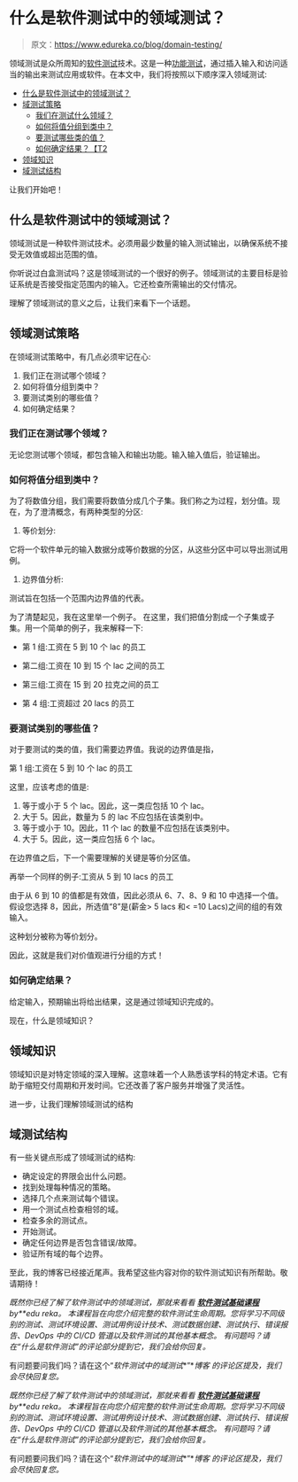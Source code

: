 # 什么是软件测试中的领域测试？

> 原文：<https://www.edureka.co/blog/domain-testing/>

领域测试是众所周知的[软件测试](https://www.edureka.co/software-testing-fundamentals-training)技术。这是一种[功能测试](https://www.edureka.co/blog/what-is-functional-testing/)，通过插入输入和访问适当的输出来测试应用或软件。在本文中，我们将按照以下顺序深入领域测试:

*   [什么是软件测试中的领域测试？](#domaintesting)
*   [域测试策略](#strategy)
    *   [我们在测试什么领域？](#domain)
    *   [如何将值分组到类中？](#values)
    *   [要测试哪些类的值？](#valuetest)
    *   [如何确定结果？【T2](#result)
*   [领域知识](#domainknowledge)
*   [域测试结构](#teststructure)

让我们开始吧！

## **什么是软件测试中的领域测试？**

领域测试是一种软件测试技术。必须用最少数量的输入测试输出，以确保系统不接受无效值或超出范围的值。

你听说过白盒测试吗？这是领域测试的一个很好的例子。领域测试的主要目标是验证系统是否接受指定范围内的输入。它还检查所需输出的交付情况。

理解了领域测试的意义之后，让我们来看下一个话题。

## **领域测试策略**

在领域测试策略中，有几点必须牢记在心:

1.  我们正在测试哪个领域？
2.  如何将值分组到类中？
3.  要测试类别的哪些值？
4.  如何确定结果？

### 我们正在测试哪个领域？

无论您测试哪个领域，都包含输入和输出功能。输入输入值后，验证输出。

### **如何将值分组到类中？**

为了将数值分组，我们需要将数值分成几个子集。我们称之为过程，划分值。现在，为了澄清概念，有两种类型的分区:

1.  等价划分:

它将一个软件单元的输入数据分成等价数据的分区，从这些分区中可以导出测试用例。

1.  边界值分析:

测试旨在包括一个范围内边界值的代表。

为了清楚起见，我在这里举一个例子。 在这里，我们把值分割成一个子集或子集。用一个简单的例子，我来解释一下:

*   第 1 组:工资在 5 到 10 个 lac 的员工

*   第二组:工资在 10 到 15 个 lac 之间的员工

*   第三组:工资在 15 到 20 拉克之间的员工

*   第 4 组:工资超过 20 lacs 的员工

### 要测试类别的哪些值？

对于要测试的类的值，我们需要边界值。我说的边界值是指，

第 1 组:工资在 5 到 10 个 lac 的员工

这里，应该考虑的值是:

1.  等于或小于 5 个 lac。因此，这一类应包括 10 个 lac。
2.  大于 5。因此，数量为 5 的 lac 不应包括在该类别中。
3.  等于或小于 10。因此，11 个 lac 的数量不应包括在该类别中。
4.  大于 5。因此，这一类应包括 6 个 lac。

在边界值之后，下一个需要理解的关键是等价分区值。

再举一个同样的例子:工资从 5 到 10 lacs 的员工

由于从 6 到 10 的值都是有效值，因此必须从 6、7、8、9 和 10 中选择一个值。假设您选择 8，因此，所选值“8”是(薪金> 5 lacs 和< =10 Lacs)之间的组的有效输入。

这种划分被称为等价划分。

因此，这就是我们对价值观进行分组的方式！

### **如何确定结果？**

给定输入，预期输出将给出结果，这是通过领域知识完成的。

现在，什么是领域知识？

## **领域知识**

领域知识是对特定领域的深入理解。这意味着一个人熟悉该学科的特定术语。它有助于缩短交付周期和开发时间。它还改善了客户服务并增强了灵活性。

进一步，让我们理解领域测试的结构

## **域测试结构**

有一些关键点形成了领域测试的结构:

*   确定设定的界限会出什么问题。
*   找到处理每种情况的策略。
*   选择几个点来测试每个错误。
*   用一个测试点检查相邻的域。
*   检查多余的测试点。
*   开始测试。
*   确定任何边界是否包含错误/故障。
*   验证所有域的每个边界。

至此，我的博客已经接近尾声。我希望这些内容对你的软件测试知识有所帮助。敬请期待！

*既然你已经了解了软件测试中的领域测试，那就来看看* [***软件测试基础课程***](https://www.edureka.co/software-testing-fundamentals-training)*by**edu reka。* *本课程旨在向您介绍完整的软件测试生命周期。您将学习不同级别的测试、测试环境设置、测试用例设计技术、测试数据创建、测试执行、错误报告、DevOps 中的 CI/CD 管道以及软件测试的其他基本概念。* *有问题吗？请在“什么是软件测试”的评论部分提到它，我们会给你回复。*

有问题要问我们吗？请在这个“*软件测试中的域测试**”**博客* *的评论区提及，我们会尽快回复您。*

*既然你已经了解了软件测试中的领域测试，那就来看看* [***软件测试基础课程***](https://www.edureka.co/software-testing-fundamentals-training)*by**edu reka。* *本课程旨在向您介绍完整的软件测试生命周期。您将学习不同级别的测试、测试环境设置、测试用例设计技术、测试数据创建、测试执行、错误报告、DevOps 中的 CI/CD 管道以及软件测试的其他基本概念。* *有问题吗？请在“什么是软件测试”的评论部分提到它，我们会给你回复。*

有问题要问我们吗？请在这个“*软件测试中的域测试**”**博客* *的评论区提及，我们会尽快回复您。*